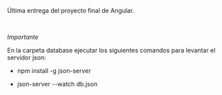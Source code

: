 Última entrega del proyecto final de Angular.

<br>

*Importante*

En la carpeta database ejecutar los siguientes comandos para levantar el servidor json:

- npm install -g json-server

- json-server --watch db.json
